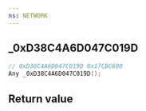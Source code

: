 ```yaml
---
ns: NETWORK
---
```

## _0xD38C4A6D047C019D

```c
// 0xD38C4A6D047C019D 0x17CBC608
Any _0xD38C4A6D047C019D();
```


## Return value
